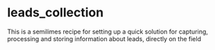 # leads_collection
This is a semilimes recipe for setting up a quick solution for capturing, processing and storing information about leads, directly on the field
